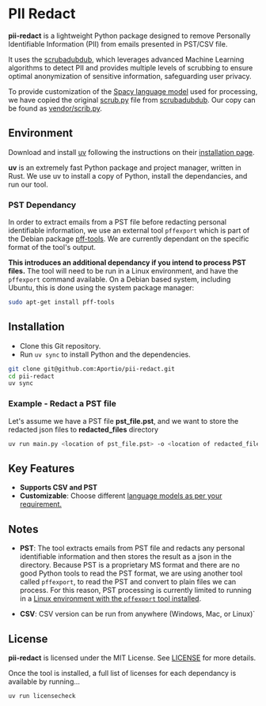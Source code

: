 # PII Redact

**pii-redact** is a lightweight Python package designed to remove Personally Identifiable Information (PII) from emails presented in PST/CSV file.

It uses the [scrubadubdub](https://github.com/kylemclaren/scrub), which leverages advanced Machine Learning algorithms to detect PII and provides multiple levels of scrubbing to ensure optimal anonymization of sensitive information, safeguarding user privacy.

To provide customization of the [Spacy language model](https://spacy.io/models/en) used for processing,
we have copied the original [scrub.py](https://github.com/kylemclaren/scrub/blob/master/scrubadubdub/scrub.py) file from [scrubadubdub](https://github.com/kylemclaren/scrub).
Our copy can be found as [vendor/scrib.py](./vendor/scrub.py).

## Environment
Download and install [uv](https://github.com/astral-sh/uv)
following the instructions on their [installation page](https://docs.astral.sh/uv/getting-started/installation/).

**uv** is an extremely fast Python package and project manager, written in Rust. We use uv to install a copy of Python, install the dependancies, and run our tool.

### PST Dependancy

In order to extract emails from a PST file before redacting personal identifiable information,
we use an external tool ``pffexport`` which is part of the Debian package [pff-tools](https://packages.debian.org/search?keywords=pff-tools). We are currently dependant on the specific format of the tool's output.

**This introduces an additional dependancy if you intend to process PST files.**
The tool will need to be run in a Linux environment, and have the ``pffexport`` command available. On a Debian based system, including Ubuntu, this is done using the system package manager:
```bash
sudo apt-get install pff-tools
```

## Installation
- Clone this Git repository.
- Run ```uv sync``` to install Python and the dependencies.

```bash
git clone git@github.com:Aportio/pii-redact.git
cd pii-redact
uv sync
```

### Example - Redact a PST file
Let's assume we have a PST file **pst_file.pst**, and we want to store the redacted json files to **redacted_files** directory

```bash
uv run main.py <location of pst_file.pst> -o <location of redacted_files directory>
```

## Key Features
- **Supports CSV and PST**
- **Customizable**: Choose different [language models as per your requirement.](https://spacy.io/models/en)

## Notes
- **PST**: The tool extracts emails from PST file and redacts any personal identifiable information and then stores the result as a json in the directory. Because PST is a proprietary MS format and there are no good Python tools to read the PST format, we are using another tool called ``pffexport``, to read the PST and convert to plain files we can process. For this reason, PST processing is currently limited to running in a [Linux environment with the ``pffexport`` tool installed](#pst-dependancy).

- **CSV**: CSV version can be run from anywhere (Windows, Mac, or Linux)`

## License
**pii-redact** is licensed under the MIT License. See  [LICENSE](./LICENSE) for more details.

Once the tool is installed, a full list of licenses for each dependancy is available by running...

```
uv run licensecheck
```
